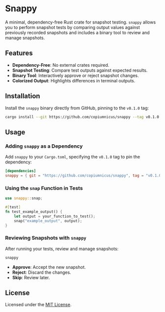 # Snappy

A minimal, dependency-free Rust crate for snapshot testing. `snappy` allows you to perform snapshot tests by comparing output values against previously recorded snapshots and includes a binary tool to review and manage snapshots.

## Features

- **Dependency-Free**: No external crates required.
- **Snapshot Testing**: Compare test outputs against expected results.
- **Binary Tool**: Interactively approve or reject snapshot changes.
- **Colorized Output**: Highlights differences in terminal outputs.

## Installation

Install the `snappy` binary directly from GitHub, pinning to the `v0.1.0` tag:

```bash
cargo install --git https://github.com/copiumnicus/snappy --tag v0.1.0
```

## Usage

### Adding `snappy` as a Dependency

Add `snappy` to your `Cargo.toml`, specifying the `v0.1.0` tag to pin the dependency:

```toml
[dependencies]
snappy = { git = "https://github.com/copiumnicus/snappy", tag = "v0.1.0" }
```

### Using the `snap` Function in Tests

```rust
use snappy::snap;

#[test]
fn test_example_output() {
    let output = your_function_to_test();
    snap("example_output", output);
}
```

### Reviewing Snapshots with `snappy`

After running your tests, review and manage snapshots:

```bash
snappy
```

- **Approve**: Accept the new snapshot.
- **Reject**: Discard the changes.
- **Skip**: Review later.

## License

Licensed under the [MIT License](LICENSE).
